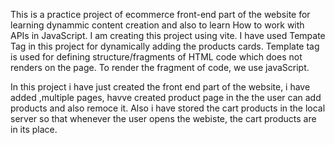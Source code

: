 This is a practice project of ecommerce front-end part of the website for learning dynammic content creation and also to learn How to work with APIs in JavaScript.
I am creating this  project using vite.
I have used Tempate Tag in this project for dynamically adding the products cards.
Template tag is used for defining structure/fragments of HTML code which does not renders on the page. 
To render the fragment of code, we use javaScript.

In this project i have just created the front end part of the website, i have added ,multiple pages, havve created product page in the the user can add products and also remoce it.
Also i have stored the cart products in the local server so that whenever the user opens the webiste, the cart products are in its place.
